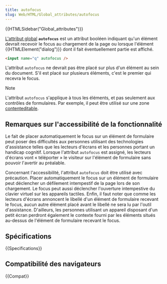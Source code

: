 ```yaml
---
title: autofocus
slug: Web/HTML/Global_attributes/autofocus
---
```


{{HTMLSidebar("Global_attributes")}}

[L'attribut global](/fr/docs/Web/HTML/Global_attributes) **`autofocus`** est un attribut booléen indiquant qu'un élément devrait recevoir le focus au chargement de la page ou lorsque l'élément {{HTMLElement("dialog")}} dont il fait éventuellement partie est affiché.

```html
<input name="q" autofocus />
```

L'attribut `autofocus` ne devrait pas être placé sur plus d'un élément au sein du document. S'il est placé sur plusieurs éléments, c'est le premier qui recevra le focus.

> [!NOTE]
> L'attribut `autofocus` s'applique à tous les éléments, et pas seulement aux contrôles de formulaires. Par exemple, il peut être utilisé sur une zone [contenteditable](/fr/docs/Web/HTML/Global_attributes/contenteditable).

## Remarques sur l'accessibilité de la fonctionnalité

Le fait de placer automatiquement le focus sur un élément de formulaire peut poser des difficultés aux personnes utilisant des technologies d'assistance telles que les lecteurs d'écrans et les personnes portant un handicap cognitif. Lorsque l'attribut `autofocus` est assigné, les lecteurs d'écrans vont « téléporter » le visiteur sur l'élément de formulaire sans pouvoir l'avertir au préalable.

Concernant l'accessibilité, l'attribut `autofocus` doit être utilisé avec précaution. Placer automatiquement le focus sur un élément de formulaire peut déclencher un défilement intempestif de la page lors de son chargement. Le focus peut aussi déclencher l'ouverture intempestive du clavier virtuel sur les appareils tactiles. Enfin, il faut noter que comme les lecteurs d'écrans annoncent le libellé d'un élément de formulaire recevant le focus, aucun autre élément placé avant le libellé ne sera lu par l'outil d'assistance. D'ailleurs, les personnes utilisant un appareil disposant d'un petit écran perdront également le contexte fourni par les éléments situés au-dessus de l'élément de formulaire recevant le focus.

## Spécifications

{{Specifications}}

## Compatibilité des navigateurs

{{Compat}}
